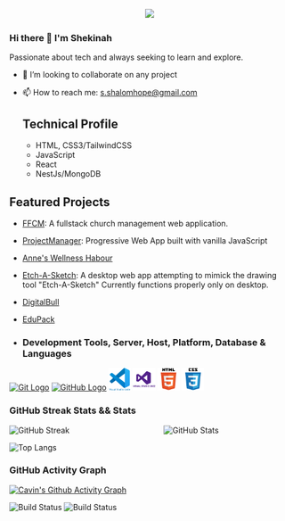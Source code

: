 <p align="center">
  <a href="https://github.com/DenverCoder1/readme-typing-svg"><img src="https://readme-typing-svg.herokuapp.com?lines=Hello World,+I'm+Shekinah;I+love+open-source.;I+love+Blender.;I+love+learning.;I+love+spreading+knowledge.;&center=true&width=500&height=50"></a>
</p>

### Hi there 👋 I'm Shekinah
Passionate about tech and always seeking to learn and explore.

- 👯 I’m looking to collaborate on any project
- 📫 How to reach me: s.shalomhope@gmail.com

  ## Technical Profile
  - HTML, CSS3/TailwindCSS
  - JavaScript
  - React
  - NestJs/MongoDB
 
## Featured Projects
- [FFCM](https://ffcm-front.vercel.app):
A fullstack church management web application.
- [ProjectManager](https://todo-projectsfix.netlify.app):
Progressive Web App built with vanilla JavaScript 
- [Anne's Wellness Habour](http://anneswellnesshabour.com/)
- [Etch-A-Sketch](https://etch-a-sketch-six-rouge.vercel.app/):
A desktop web app attempting to mimick the drawing tool "Etch-A-Sketch"
Currently functions properly only on desktop.
- [DigitalBull](https://digitalbull.vercel.app/)
- [EduPack](https://edupack-pih4wkosj-shekinah007.vercel.app)

- ### Development Tools, Server, Host, Platform, Database & Languages

<a href="https://git-scm.com/" target="_blank"><img src="https://www.vectorlogo.zone/logos/git-scm/git-scm-icon.svg" alt="Git Logo" width="40" height="40"></a>
</a><a href="https://github.com" target="_blank"><img src="https://techstack-generator.vercel.app/github-icon.svg" alt="GitHub Logo" width="50" height="50"></a>
<a href="https://code.visualstudio.com/" target="_blank"><img src="https://raw.githubusercontent.com/devicons/devicon/master/icons/vscode/vscode-original-wordmark.svg" alt="Visual Studio Code Logo" width="40" height="40"></a>
<a href="https://visualstudio.microsoft.com/" target="_blank"><img src="https://raw.githubusercontent.com/devicons/devicon/master/icons/visualstudio/visualstudio-plain-wordmark.svg" alt="Visual Studio Logo" width="40" height="40"></a>
<a href="https://www.w3.org/html/" target="_blank"><img src="https://raw.githubusercontent.com/devicons/devicon/master/icons/html5/html5-original-wordmark.svg" alt="HTML5 Logo" width="40" height="40"></a>
<a href="https://www.w3schools.com/css/" target="_blank"><img src="https://raw.githubusercontent.com/devicons/devicon/master/icons/css3/css3-original-wordmark.svg" alt="CSS3 Logo" width="40" height="40"></a>








### GitHub Streak Stats && Stats

<p style="display: flex; justify-content: space-between;" float="left">
  <img src="https://github-readme-streak-stats.herokuapp.com/?user=Shekinah007&theme=outrun" alt="GitHub Streak" style="width: 48%; height: auto;">
  <img src="https://github-readme-stats.vercel.app/api?username=Shekinah007&show_icons=true&theme=algolia" alt="GitHub Stats" style="width: 45%; height: auto;">
</p>

<p style="display: flex; justify-content: space-between;" float="left">
  <img src="https://github-readme-stats.vercel.app/api/top-langs/?username=Shekinah007&theme=yeblu&limit=15&layout=compact" alt="Top Langs" style="width: 32%; height: auto;"/>

### GitHub Activity Graph

[![Cavin's Github Activity Graph](https://github-readme-activity-graph.vercel.app/graph?username=Shekinah007&bg_color=c8d4ff&color=0a0a9e&line=134e9e&point=003b40&area=true&hide_border=true)](https://github.com/Shekinah007/github-readme-activity-graph)

![Build Status](https://github.com/users/Shekinah007/achievements/pull-shark)
![Build Status](https://github.com/users/Shekinah007/achievements/yolo)

  
